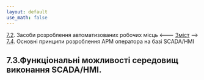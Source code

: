 ```yaml
---
layout: default
use_math: false
---
```


[7.2](7_2.md). Засоби розроблення автоматизованих робочих місць <--- [Зміст](README.md) --> [7.4](7_4.md). Основні принципи розроблення АРМ оператора на базі SCADA/HMI

## 7.3.Функціональні можливості середовищ виконання SCADA/HMI.
